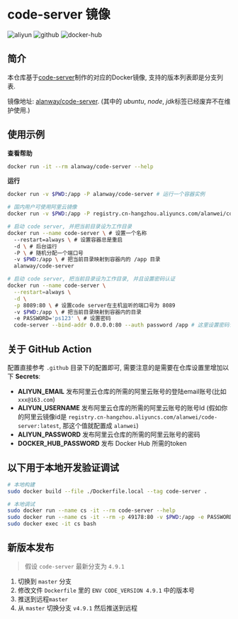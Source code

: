 # code-server 镜像

![aliyun](https://github.com/alanwei43/code-server/actions/workflows/aliyun.yml/badge.svg)
![github](https://github.com/alanwei43/code-server/actions/workflows/github.yml/badge.svg)
![docker-hub](https://github.com/alanwei43/code-server/actions/workflows/docker-hub.yml/badge.svg)

## 简介

本仓库基于[code-server](https://github.com/coder/code-server)制作的对应的Docker镜像, 支持的版本列表即是分支列表.

镜像地址: [alanway/code-server](https://hub.docker.com/r/alanway/code-server/tags). (其中的 *ubuntu*, *node*, *jdk*标签已经废弃不在维护使用.)


## 使用示例


**查看帮助**

```bash
docker run -it --rm alanway/code-server --help
```

**运行**

```bash
docker run -v $PWD:/app -P alanway/code-server # 运行一个容器实例

# 国内用户可使用阿里云镜像
docker run -v $PWD:/app -P registry.cn-hangzhou.aliyuncs.com/alanwei/code-server # 运行一个容器实例

# 启动 code server, 并把当前目录设为工作目录
docker run --name code-server \ # 设置一个名称
  --restart=always \ # 设置容器总是重启
  -d \ # 后台运行
  -P \ # 随机分配一个端口号
  -v $PWD:/app \ # 把当前目录映射到容器内的 /app 目录
  alanway/code-server

# 启动 code server, 把当前目录设为工作目录, 并且设置密码认证
docker run --name code-server \
  --restart=always \
  -d \
  -p 8089:80 \ # 设置code server在主机监听的端口号为 8089
  -v $PWD:/app \ # 把当前目录映射到容器内的目录
  -e PASSWORD='ps123' \ # 设置密码
  code-server --bind-addr 0.0.0.0:80 --auth password /app # 这里设置密码认证, 以及 code server 打开的目录, 注意这里要监听 0.0.0.0:80, 如果仅监听(默认行为) 127.0.0.1:80, 物理机可能无法访问.
```

## 关于 GitHub Action

配置直接参考 `.github` 目录下的配置即可, 需要注意的是需要在仓库设置里增加以下 **Secrets**:

* **ALIYUN_EMAIL** 发布阿里云仓库的所需的阿里云账号的登陆email账号(比如 `xxx@163.com`)
* **ALIYUN_USERNAME** 发布阿里云仓库的所需的阿里云账号的账号Id (假如你的阿里云镜像id是 `registry.cn-hangzhou.aliyuncs.com/alanwei/code-server:latest`, 那这个值就配置成 `alanwei`)
* **ALIYUN_PASSWORD** 发布阿里云仓库的所需的阿里云账号的密码 
* **DOCKER_HUB_PASSWORD** 发布 Docker Hub 所需的token


## 以下用于本地开发验证调试

```bash
# 本地构建
sudo docker build --file ./Dockerfile.local --tag code-server .

# 本地调试
sudo docker run --name cs -it --rm code-server --help
sudo docker run --name cs -it --rm -p 49178:80 -v $PWD:/app -e PASSWORD='ps123' code-server --bind-addr 0.0.0.0:80 --auth password /app
sudo docker exec -it cs bash
```

## 新版本发布

> 假设 `code-server` 最新分支为 `4.9.1`

1. 切换到 `master` 分支
1. 修改文件 `Dockerfile` 里的 `ENV CODE_VERSION 4.9.1` 中的版本号
1. 推送到远程`master`
1. 从 `master` 切换分支 `v4.9.1` 然后推送到远程